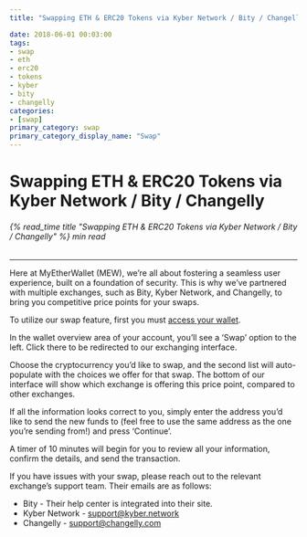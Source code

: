 ```yaml
---
title: "Swapping ETH & ERC20 Tokens via Kyber Network / Bity / Changelly"

date: 2018-06-01 00:03:00
tags:
- swap
- eth
- erc20
- tokens
- kyber
- bity
- changelly
categories:
- [swap]
primary_category: swap
primary_category_display_name: "Swap"
---
```


# **Swapping ETH & ERC20 Tokens via Kyber Network / Bity / Changelly**

###### {% read_time title "Swapping ETH & ERC20 Tokens via Kyber Network / Bity / Changelly" %} min read

* * *

Here at MyEtherWallet (MEW), we’re all about fostering a seamless user experience, built on a foundation of security. This is why we’ve partnered with multiple exchanges, such as Bity, Kyber Network, and Changelly, to bring you competitive price points for your swaps.

To utilize our swap feature, first you must [access your wallet][accessMEW]. 

In the wallet overview area of your account, you’ll see a ‘Swap’ option to the left. Click there to be redirected to our exchanging interface. 

Choose the cryptocurrency you’d like to swap, and the second list will auto-populate with the choices we offer for that swap. The bottom of our interface will show which exchange is offering this price point, compared to other exchanges. 

If all the information looks correct to you, simply enter the address you’d like to send the new funds to (feel free to use the same address as the one you’re sending from!) and press ‘Continue’. 

A timer of 10 minutes will begin for you to review all your information, confirm the details, and send the transaction.

If you have issues with your swap, please reach out to the relevant exchange’s support team. Their emails are as follows:

-   Bity - Their help center is integrated into their site.
-   Kyber Network - [support@kyber.network](mailto:support@kyber.network) 
-   Changelly - [support@changelly.com](mailto:support@changelly.com)

[accessMEW]: /@@@@@@/getting-started/how-to-access-your-wallet
